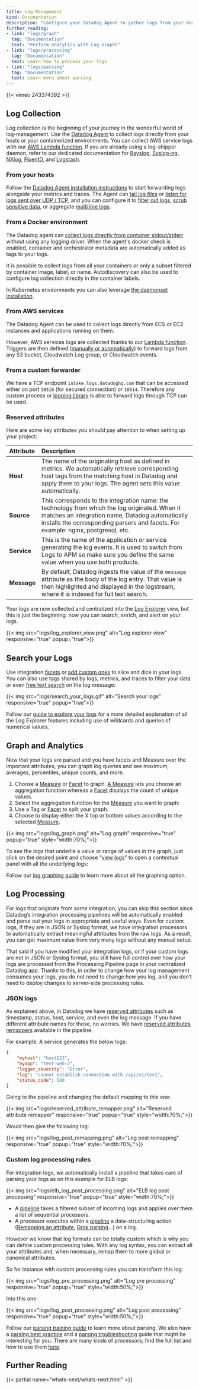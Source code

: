 ```yaml
---
title: Log Management
kind: Documentation
description: "Configure your Datadog Agent to gather logs from your host, containers & services."
further_reading:
- link: "logs/graph"
  tag: "Documentation"
  text: "Perform analytics with Log Graphs"
- link: "logs/processing"
  tag: "Documentation"
  text: Learn how to process your logs
- link: "logs/parsing"
  tag: "Documentation"
  text: Learn more about parsing
---
```


{{< vimeo 243374392 >}}

## Log Collection

Log collection is the beginning of your journey in the wonderful world of log-management. Use the [Datadog Agent][6] to collect logs directly from your hosts or your containerized environments. You can collect AWS service logs with our [AWS Lambda function](#from-aws-services).
If you are already using a log-shipper daemon, refer to our dedicated documentation for [Rsyslog][1], [Syslog-ng][2], [NXlog][3], [FluentD][4], and [Logstash][5].


### From your hosts

Follow the [Datadog Agent installation instructions][6] to start forwarding logs alongside your metrics and traces.
The Agent can [tail log files][7] or [listen for logs sent over UDP / TCP][8], and you can configure it to [filter out logs][9], [scrub sensitive data][10], or  aggregate [multi line logs][11].

### From a Docker environment

The Datadog agent can [collect logs directly from container stdout/stderr][14] without using any logging driver. When the agent's docker check is enabled, container and orchestrator metadata are automatically added as tags to your logs.

It is possible to collect logs from all your containers or only a subset filtered by container image, label, or name. Autodiscovery can also be used to configure log collection directly in the container labels.

In Kubernetes environments you can also leverage [the daemonset installation][15].

### From AWS services

The Datadog Agent can be used to collect logs directly from ECS or EC2 instances and applications running on them.

However, AWS services logs are collected thanks to our [Lambda function][12]. Triggers are then defined ([manually or automatically][13]) to forward logs from any S3 bucket, Cloudwatch Log group, or Cloudwatch events.

### From a custom forwarder

We have a TCP endpoint `intake.logs.datadoghq.com` that can be accessed either on port `10516` (for secured connection) or `10514`. Therefore any custom process or [logging library][16] is able to forward logs through TCP can be used.

### Reserved attributes

Here are some key attributes you should pay attention to when setting up your project:

| Attribute   | Description                                                                                                                                                                                           |
| :-------    | :------                                                                                                                                                                                               |
| **Host**    | The name of the originating host as defined in metrics. We automatically retrieve corresponding host tags from the matching host in Datadog and apply them to your logs. The agent sets this value automatically.                          |
| **Source**  | This corresponds to the integration name: the technology from which the log originated. When it matches an integration name, Datadog automatically installs the corresponding parsers and facets. For example: nginx, postgresql, etc.|
| **Service** | This is the name of the application or service generating the log events. It is used to switch from Logs to APM so make sure you define the same value when you use both products.                       |
| **Message** | By default, Datadog ingests the value of the `message` attribute as the body of the log entry. That value is then highlighted and displayed in the logstream, where it is indexed for full text search.               |

Your logs are now collected and centralized into the [Log Explorer][17] view, but this is just the beginning: now you can search, enrich, and alert on your logs.

{{< img src="logs/log_explorer_view.png" alt="Log explorer view" responsive="true" popup="true">}}

## Search your Logs

Use integration [facets][18] or [add custom ones][19] to slice and dice in your logs. You can also use tags shared by logs, metrics, and traces to filter your data or even [free text search][20] on the log message:

{{< img src="logs/search_your_logs.gif" alt="Search your logs" responsive="true" popup="true">}}

Follow our [guide to explore your logs][17] for a more detailed explanation of all the Log Explorer features including use of wildcards and queries of numerical values.

## Graph and Analytics

Now that your logs are parsed and you have facets and Measure over the important attributes, you can graph log queries and see maximum, averages, percentiles, unique counts, and more.

1. Choose a [Measure][21] or [Facet][18] to graph. [A Measure][21] lets you choose an aggregation function whereas a [Facet][18] displays the count of unique values.
2. Select the aggregation function for the [Measure][21] you want to graph:
3. Use a Tag or [Facet][18] to split your graph.
4. Choose to display either the X top or bottom values according to the selected [Measure][21].

{{< img src="logs/log_graph.png" alt="Log graph" responsive="true" popup="true" style="width:70%;">}}

To see the logs that underlie a value or range of values in the graph, just click on the desired point and choose “[view logs][22]” to open a contextual panel with all the underlying logs:

Follow our [log graphing guide][23] to learn more about all the graphing option.

## Log Processing

For logs that originate from some integration, you can skip this section since Datadog’s integration processing pipelines will be automatically enabled and parse out your logs in appropriate and useful ways. Even for custom logs, if they are in JSON or Syslog format, we have integration processors to automatically extract meaningful attributes from the raw logs. As a result, you can get maximum value from very many logs without any manual setup.

That said if you have modified your integration logs, or if your custom logs are not in JSON or Syslog format, you still have full control over how your logs are processed from the Processing Pipeline page in your centralized Datadog app. Thanks to this, in order to change how your log management consumes your logs, you do not need to change how you log, and you don’t need to deploy changes to server-side processing rules.

### JSON logs

As explained above, in Datadog we have [reserved attributes][24] such as timestamp, status, host, service, and even the log message.
If you have different attribute names for those, no worries. We have [reserved attributes remappers][25] available in the pipeline.

For example: A service generates the below logs:

```json
{
    "myhost": "host123",
    "myapp": "test-web-2",
    "logger_severity": "Error",
    "log": "cannot establish connection with /api/v1/test",
    "status_code": 500
}
```

Going to the pipeline and changing the default mapping to this one:

{{< img src="logs/reserved_attribute_remapper.png" alt="Reserved attribute remapper" responsive="true" popup="true" style="width:70%;">}}

Would then give the following log:

{{< img src="logs/log_post_remapping.png" alt="Log post remapping" responsive="true" popup="true" style="width:70%;">}}

### Custom log processing rules

For integration logs, we automatically install a pipeline that takes care of parsing your logs as on this example for ELB logs:

{{< img src="logs/elb_log_post_processing.png" alt="ELB log post processing" responsive="true" popup="true" style="width:70%;">}}

* A [pipeline][26] takes a filtered subset of incoming logs and applies over them a list of sequential processors.
* A processor executes within a [pipeline][26] a data-structuring action ([Remapping an attribute][27], [Grok parsing][28]…) on a log.


However we know that log formats can be totally custom which is why you can define custom processing rules.
With any log syntax, you can extract all your attributes and, when necessary, remap them to more global or canonical attributes.

So for instance with custom processing rules you can transform this log:

{{< img src="logs/log_pre_processing.png" alt="Log pre processing" responsive="true" popup="true" style="width:50%;">}}

Into this one:

{{< img src="logs/log_post_processing.png" alt="Log post processing" responsive="true" popup="true" style="width:50%;">}}

Follow our [parsing training guide][29] to learn more about parsing.
We also have a [parsing best practice][30] and a [parsing troubleshooting][31] guide that might be interesting for you.
There are many kinds of processors; find the full list and how to use them [here][32].

## Further Reading

{{< partial name="whats-next/whats-next.html" >}}

[1]: /logs/log_collection/rsyslog
[2]: /logs/log_collection/syslog_ng
[3]: /logs/log_collection/nxlog
[4]: /logs/log_collection/fluentd
[5]: /logs/log_collection/logstash
[6]: /logs/log_collection/#getting-started-with-the-agent
[7]: /logs/log_collection/#tail-existing-files
[8]: /logs/log_collection/#stream-logs-through-tcp-udp
[9]: /logs/log_collection/#filter-logs
[10]: /logs/log_collection/#scrub-sensitive-data-in-your-logs
[11]: /logs/log_collection/#multi-line-aggregation
[12]: /integrations/amazon_web_services/#log-collection
[13]: /integrations/amazon_web_services/#enable-logging-for-your-aws-service
[14]: /logs/log_collection/docker/
[15]: /agent/basic_agent_usage/kubernetes/#log-collection-setup
[16]: /logs/languages/
[17]: /logs/explore
[18]: /logs/explore/#facets
[19]: /logs/explore/#create-a-facet
[20]: /logs/explore/#search-syntax
[21]: /logs/explore/#measures
[22]: /logs/graph/#related-logs
[23]: /logs/graph/
[24]: /logs/log_collection/#reserved-attributes
[25]: /logs/log_collection/#edit-reserved-attributes
[26]: /logs/processing/#processing-pipelines
[27]: /logs/processing/#attribute-remapper
[28]: /logs/processing/#grok-parser
[29]: /logs/parsing/
[30]: /logs/faq/log-parsing-best-practice/
[31]: /logs/faq/how-to-investigate-a-log-parsing-issue/
[32]: /logs/processing/#processors
